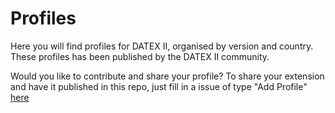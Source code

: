 # Profiles
Here you will find profiles for DATEX II, organised by version and country. These profiles has been published by the DATEX II community.

Would you like to contribute and share your profile?
To share your extension and have it published in this repo, just fill in a issue of type "Add Profile" [here](https://github.com/DATEX-II-EU/DatexII/issues/new/choose)
